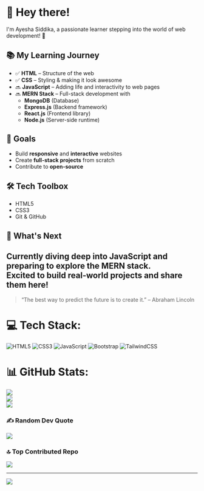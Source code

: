 

<!--
**asm-ayesha/asm-ayesha** is a ✨ _special_ ✨ repository because its `README.md` (this file) appears on your GitHub profile.

Here are some ideas to get you started:

- 🔭 I’m currently working on ...
- 🌱 I’m currently learning ...
- 👯 I’m looking to collaborate on ...
- 🤔 I’m looking for help with ...
- 💬 Ask me about ...
- 📫 How to reach me: ...
- 😄 Pronouns: ...
- ⚡ Fun fact: ...
-->
# 👋 Hey there!  

I'm Ayesha Siddika, a passionate learner stepping into the world of web development! 🚀  

## 📚 My Learning Journey

- ✅ **HTML** – Structure of the web  
- ✅ **CSS** – Styling & making it look awesome  
- 🔜 **JavaScript** – Adding life and interactivity to web pages  
- 🔜 **MERN Stack** – Full-stack development with  
  - **MongoDB** (Database)  
  - **Express.js** (Backend framework)  
  - **React.js** (Frontend library)  
  - **Node.js** (Server-side runtime)  

## 🎯 Goals
- Build **responsive** and **interactive** websites  
- Create **full-stack projects** from scratch  
- Contribute to **open-source**  

## 🛠️ Tech Toolbox
- HTML5  
- CSS3  
- Git & GitHub  

## 🌱 What's Next
Currently diving deep into **JavaScript** and preparing to explore the **MERN stack**.  
Excited to build real-world projects and share them here!  
---

> “The best way to predict the future is to create it.” – Abraham Lincoln


# 💻 Tech Stack:
![HTML5](https://img.shields.io/badge/html5-%23E34F26.svg?style=for-the-badge&logo=html5&logoColor=white) ![CSS3](https://img.shields.io/badge/css3-%231572B6.svg?style=for-the-badge&logo=css3&logoColor=white) ![JavaScript](https://img.shields.io/badge/javascript-%23323330.svg?style=for-the-badge&logo=javascript&logoColor=%23F7DF1E) ![Bootstrap](https://img.shields.io/badge/bootstrap-%238511FA.svg?style=for-the-badge&logo=bootstrap&logoColor=white) ![TailwindCSS](https://img.shields.io/badge/tailwindcss-%2338B2AC.svg?style=for-the-badge&logo=tailwind-css&logoColor=white)
# 📊 GitHub Stats:
![](https://github-readme-stats.vercel.app/api?username=asm-ayesha&theme=dark&hide_border=false&include_all_commits=true&count_private=true)<br/>
![](https://nirzak-streak-stats.vercel.app/?user=asm-ayesha&theme=dark&hide_border=false)<br/>
![](https://github-readme-stats.vercel.app/api/top-langs/?username=asm-ayesha&theme=dark&hide_border=false&include_all_commits=true&count_private=true&layout=compact)

### ✍️ Random Dev Quote
![](https://quotes-github-readme.vercel.app/api?type=horizontal&theme=radical)

### 🔝 Top Contributed Repo
![](https://github-contributor-stats.vercel.app/api?username=asm-ayesha&limit=5&theme=dark&combine_all_yearly_contributions=true)

---
[![](https://visitcount.itsvg.in/api?id=asm-ayesha&icon=0&color=0)](https://visitcount.itsvg.in)

<!-- Proudly created with GPRM ( https://gprm.itsvg.in ) -->
